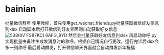 # bainian
批量微信拜年
使用教程，首先使用get_wechat_friends.py批量获取微信好友信息到xlsx
启动脚本后打开微信到好友界面则自动获取好友信息
![538(6V`FS87KC( 6AFG_8YD](https://github.com/user-attachments/assets/41e5e413-45cd-42e0-bcc4-a85bc578b4a3)
然后会批量获取好友信息到xlsx
再启动称呼.py实现批量由备注生成发消息时的称呼，根据自己情况自行更改，运行完毕后xlsx会多一列称呼
最后启动群发，打开微信聊天界面就会自动群发新年祝福
